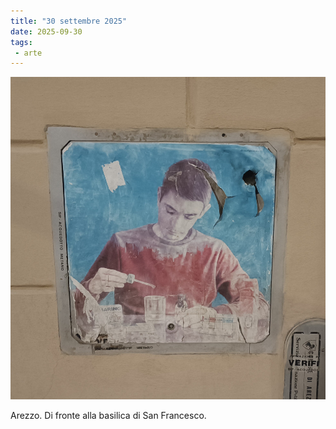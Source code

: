 ```yaml
---
title: "30 settembre 2025"
date: 2025-09-30
tags:
 - arte
---
```


![](images/20250930.jpg)

Arezzo. Di fronte alla basilica di San Francesco.
